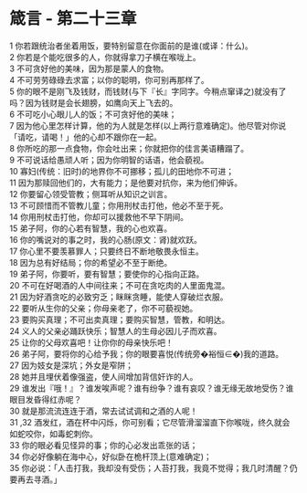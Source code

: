 # 箴言 - 第二十三章
  
 1 你若跟统治者坐着用饭，要特别留意在你面前的是谁(或译：什么)。  
 2 你若是个能吃很多的人，你就得拿刀子横在喉咙上。  
 3 不可贪好他的美味，因为那是蒙人的食物。  
 4 不可劳劳碌碌去求富；以你的聪明，你可别再那样了。  
 5 你的眼不是刚飞及钱财，而钱财(与下『长』字同字。今稍点窜译之)就没有了吗？因为钱财是会长翅膀，如鹰向天上飞去的。  
 6 不可吃小心眼儿人的饭；不可贪好他的美味；  
 7 因为他心里怎样计算，他的为人就是怎样(以上两行意难确定)。他尽管对你说「请吃，请喝！」他的心却不跟你在一起。  
 8 你所吃的那一点食物，你会吐出来；你就把你的佳言美语糟蹋了。  
 9 不可说话给愚顽人听；因为你明智的话语，他会藐视。  
 10 寡妇(传统：旧时)的地界你不可挪移；孤儿的田地你不可进；  
 11 因为那赎回他们的，大有能力；是他要对抗你，来为他们伸诉。  
 12 你要留心领受管教；侧耳听从知识之训言。  
 13 不可顾惜而不管教儿童；你用刑杖击打他，他必不至于死。  
 14 你用刑杖击打他，你却可以援救他不早下阴间。  
 15 弟子阿，你的心若有智慧，我的心也欢喜。  
 16 你的嘴说对的事之时，我的心肠(原文：肾)就欢跃。  
 17 你心里不要羡慕罪人；只要终日不断地敬畏永恒主。  
 18 因为总有好结局；你的希望必不至于断绝。  
 19 弟子阿，你要听，要有智慧；要使你的心指向正路。  
 20 不可在好喝酒的人中间往来；不可在贪吃肉的人里面鬼混。  
 21 因为好酒贪吃的必致穷乏；眯眯贪睡，能使人穿破烂衣服。  
 22 要听从生你的父亲；你母亲老了，你不可藐视她。  
 23 要购买真理；不可出卖真理；要购买智慧，管教，和明达。  
 24 义人的父亲必踊跃快乐；智慧人的生母必因儿子而欢喜。  
 25 让你的父母欢喜吧！让你你的母亲快乐吧！  
 26 弟子阿，要将你的心给予我；你的眼要喜悦(传统旁�裕恒∈�)我的道路。  
 27 因为妓女是深坑；外女是窄阱；  
 28 她并且埋伏着像强盗，使人间增加背信奸诈的人。  
 29 谁发出『哦！』？谁发唉声呢？谁有纷争？谁有哀叹？谁无缘无故地受伤？谁眼目发昏得红赤呢？  
 30 就是那流流连连于酒，常去试试调和之酒的人呢！  
 31 ,32 酒发红，酒在杯中闪烁，你可别看；它尽管滑溜溜直下你喉咙，终久就会如蛇咬你，如毒蛇刺你。  
 33 你的眼必看见怪异的事；你的心必发出乖张的话；  
 34 你必好像躺在海中心，好似卧在桅杆顶上(意难确定)；  
 35 你必说：「人击打我，我却没有受伤；人苔打我，我竟不觉得；我几时清醒？仍要再去寻酒。」
